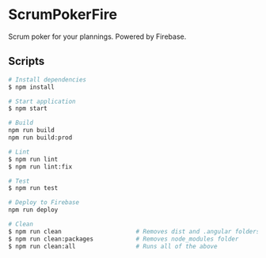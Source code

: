 # ScrumPokerFire

Scrum poker for your plannings. Powered by Firebase.

## Scripts

``` bash
# Install dependencies
$ npm install

# Start application
$ npm start

# Build
npm run build
npm run build:prod

# Lint
$ npm run lint
$ npm run lint:fix

# Test
$ npm run test

# Deploy to Firebase
npm run deploy

# Clean
$ npm run clean                     # Removes dist and .angular folders
$ npm run clean:packages            # Removes node_modules folder
$ npm run clean:all                 # Runs all of the above
```
